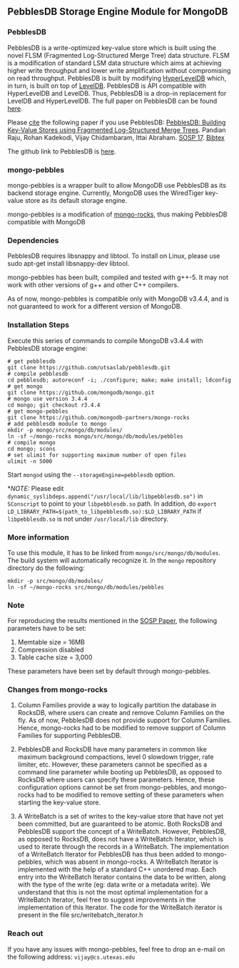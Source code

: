 ## PebblesDB Storage Engine Module for MongoDB

### PebblesDB
PebblesDB is a write-optimized key-value store which is built using the novel FLSM (Fragmented Log-Structured Merge Tree) data structure. FLSM is a modification of standard LSM data structure which aims at achieving higher write throughput and lower write amplification without compromising on read throughput.
PebblesDB is built by modifying [HyperLevelDB](https://github.com/rescrv/HyperLevelDB) which, in turn, is built on top of [LevelDB](https://github.com/google/leveldb). PebblesDB is API compatible with HyperLevelDB and LevelDB. Thus, PebblesDB is a drop-in replacement for LevelDB and HyperLevelDB. The full paper on PebblesDB can be found [here](http://www.cs.utexas.edu/~vijay/papers/sosp17-pebblesdb.pdf "PebblesDB SOSP'17").

Please [cite](http://www.cs.utexas.edu/~vijay/bibtex/sosp17-pebblesdb.bib) the following paper if you use PebblesDB: [PebblesDB: Building Key-Value Stores using Fragmented Log-Structured Merge Trees](http://www.cs.utexas.edu/~vijay/papers/sosp17-pebblesdb.pdf). Pandian Raju, Rohan Kadekodi, Vijay Chidambaram, Ittai Abraham. [SOSP 17](https://www.sigops.org/sosp/sosp17/). [Bibtex](http://www.cs.utexas.edu/~vijay/bibtex/sosp17-pebblesdb.bib)

The github link to PebblesDB is [here](https://github.com/utsaslab/pebblesdb.git). 

### mongo-pebbles
mongo-pebbles is a wrapper built to allow MongoDB use PebblesDB as its backend storage engine. Currently, MongoDB uses the WiredTiger key-value store as its default storage engine. 

mongo-pebbles is a modification of [mongo-rocks](https://github.com/mongodb-partners/mongo-rocks.git), thus making PebblesDB compatible with MongoDB

### Dependencies
PebblesDB requires libsnappy and libtool. To install on Linux, please use sudo apt-get install libsnappy-dev libtool.

mongo-pebbles has been built, compiled and tested with g++-5. It may not work with other versions of g++ and other C++ compilers.

As of now, mongo-pebbles is compatible only with MongoDB v3.4.4, and is not guaranteed to work for a different version of MongoDB. 

### Installation Steps

Execute this series of commands to compile MongoDB v3.4.4 with PebblesDB storage engine:
    
    # get pebblesdb
    git clone https://github.com/utsaslab/pebblesdb.git
    # compile pebblesdb
    cd pebblesdb; autoreconf -i; ./configure; make; make install; ldconfig
    # get mongo
    git clone https://github.com/mongodb/mongo.git
    # mongo use version 3.4.4
    cd mongo; git checkout r3.4.4
    # get mongo-pebbles
    git clone https://github.com/mongodb-partners/mongo-rocks
    # add pebblesdb module to mongo
    mkdir -p mongo/src/mongo/db/modules/
    ln -sf ~/mongo-rocks mongo/src/mongo/db/modules/pebbles
    # compile mongo
    cd mongo; scons
    # set ulimit for supporting maximum number of open files
    ulimit -n 5000

Start `mongod` using the `--storageEngine=pebblesdb` option.

**NOTE:* Please edit `dynamic_syslibdeps.append("/usr/local/lib/libpebblesdb.so")` in `SConscript` to point 
to your `libpebblesdb.so` path. In addition, do `export LD_LIBRARY_PATH=$(path_to_libpebblesdb.so):$LD_LIBRARY_PATH`
if `libpebblesdb.so` is not under `/usr/local/lib` directory.

### More information

To use this module, it has to be linked from `mongo/src/mongo/db/modules`. The build system will automatically recognize it. In the `mongo` repository directory do the following:

    mkdir -p src/mongo/db/modules/
    ln -sf ~/mongo-rocks src/mongo/db/modules/pebbles

### Note
For reproducing the results mentioned in the [SOSP Paper](http://www.cs.utexas.edu/~vijay/papers/sosp17-pebblesdb.pdf), the following parameters have to be set:

1. Memtable size = 16MB
2. Compression disabled
3. Table cache size = 3,000

These parameters have been set by default through mongo-pebbles.

### Changes from mongo-rocks
1. Column Families provide a way to logically partition the database in RocksDB, where users can create and remove Column Families on the fly. As of now, PebblesDB does not provide support for Column Families. Hence, mongo-rocks had to be modified to remove support of Column Families for supporting PebblesDB. 

2. PebblesDB and RocksDB have many parameters in common like maximum background compactions, level 0 slowdown trigger, rate limiter, etc. However, these parameters cannot be specified as a command line parameter while booting up PebblesDB, as opposed to RocksDB where users can specify these parameters. Hence, these configuration options cannot be set from mongo-pebbles, and mongo-rocks had to be modified to remove setting of these parameters when starting the key-value store.

3. A WriteBatch is a set of writes to the key-value store that have not yet been committed, but are guaranteed to be atomic. Both RocksDB and PebblesDB support the concept of a WriteBatch. However, PebblesDB, as opposed to RocksDB, does not have a WriteBatch Iterator, which is used to iterate through the records in a WriteBatch. The implementation of a WriteBatch Iterator for PebblesDB has thus been added to mongo-pebbles, which was absent in mongo-rocks. A WriteBatch Iterator is implemented with the help of a standard C++ unordered map. Each entry into the WriteBatch Iterator contains the data to be written, along with the type of the write (eg: data write or a metadata write). We understand that this is not the most optimal implementation for a WriteBatch Iterator, feel free to suggest improvements in the implementation of this Iterator. The code for the WriteBatch iterator is present in the file src/writebatch_iterator.h

### Reach out

If you have any issues with mongo-pebbles, feel free to drop an e-mail on the following address: `vijay@cs.utexas.edu`
